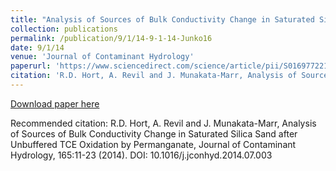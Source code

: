 ```yaml
---
title: "Analysis of Sources of Bulk Conductivity Change in Saturated Silica Sand after Unbuffered TCE Oxidation by Permanganate"
collection: publications
permalink: /publication/9/1/14-9-1-14-Junko16
date: 9/1/14
venue: 'Journal of Contaminant Hydrology'
paperurl: 'https://www.sciencedirect.com/science/article/pii/S016977221400103X?via%3Dihub'
citation: 'R.D. Hort, A. Revil and J. Munakata-Marr, Analysis of Sources of Bulk Conductivity Change in Saturated Silica Sand after Unbuffered TCE Oxidation by Permanganate, Journal of Contaminant Hydrology, 165:11-23 (2014). DOI: 10.1016/j.jconhyd.2014.07.003'
---
```


<a href='https://www.sciencedirect.com/science/article/pii/S016977221400103X?via%3Dihub'>Download paper here</a>

Recommended citation: R.D. Hort, A. Revil and J. Munakata-Marr, Analysis of Sources of Bulk Conductivity Change in Saturated Silica Sand after Unbuffered TCE Oxidation by Permanganate, Journal of Contaminant Hydrology, 165:11-23 (2014). DOI: 10.1016/j.jconhyd.2014.07.003